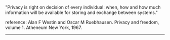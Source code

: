 "Privacy is right on decision of every individual: when, how and how much information will be available for storing and exchange between systems."

reference: Alan F Westin and Oscar M Ruebhausen. Privacy and freedom, volume 1. Atheneum New York, 1967.

---

